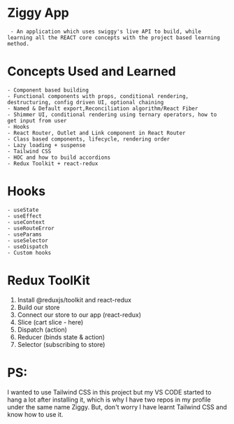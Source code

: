 # Ziggy App

     - An application which uses swiggy's live API to build, while learning all the REACT core concepts with the project based learning method.

# Concepts Used and Learned

    - Component based building
    - Functional components with props, conditional rendering, destructuring, config driven UI, optional chaining
    - Named & Default export,Reconciliation algorithm/React Fiber
    - Shimmer UI, conditional rendering using ternary operators, how to get input from user
    - Hooks
    - React Router, Outlet and Link component in React Router
    - Class based components, lifecycle, rendering order
    - Lazy loading + suspense
    - Tailwind CSS
    - HOC and how to build accordions
    - Redux Toolkit + react-redux

# Hooks

    - useState
    - useEffect
    - useContext
    - useRouteError
    - useParams
    - useSelector
    - useDispatch
    - Custom hooks

# Redux ToolKit

1.  Install @reduxjs/toolkit and react-redux
2.  Build our store
3.  Connect our store to our app (react-redux)
4.  Slice (cart slice - here)
5.  Dispatch (action)
6.  Reducer (binds state & action)
7.  Selector (subscribing to store)

# PS:

I wanted to use Tailwind CSS in this project but my VS CODE started to hang a lot after installing it, which is why I have two repos in my profile under the same name Ziggy. But, don't worry I have learnt Tailwind CSS and know how to use it.
